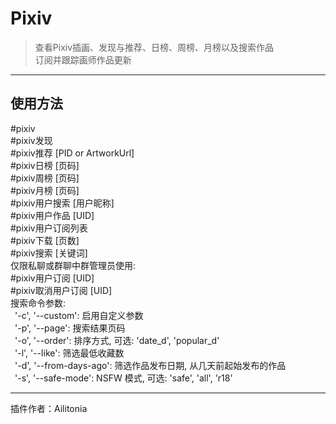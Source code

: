 # Pixiv
> 查看Pixiv插画、发现与推荐、日榜、周榜、月榜以及搜索作品<br/>
> 订阅并跟踪画师作品更新

---
## 使用方法
\#pixiv <PID><br/>
\#pixiv发现<br/>
\#pixiv推荐 [PID or ArtworkUrl]<br/>
\#pixiv日榜 [页码]<br/>
\#pixiv周榜 [页码]<br/>
\#pixiv月榜 [页码]<br/>
\#pixiv用户搜索 [用户昵称]<br/>
\#pixiv用户作品 [UID]<br/>
\#pixiv用户订阅列表<br/>
\#pixiv下载 <PID> [页数]<br/>
\#pixiv搜索 [关键词]<br/>
仅限私聊或群聊中群管理员使用:<br/>
\#pixiv用户订阅 [UID]<br/>
\#pixiv取消用户订阅 [UID]<br/>
搜索命令参数:<br/>
&ensp;'-c', '--custom': 启用自定义参数<br/>
&ensp;'-p', '--page': 搜索结果页码<br/>
&ensp;'-o', '--order': 排序方式, 可选: 'date_d', 'popular_d'<br/>
&ensp;'-l', '--like': 筛选最低收藏数<br/>
&ensp;'-d', '--from-days-ago': 筛选作品发布日期, 从几天前起始发布的作品<br/>
&ensp;'-s', '--safe-mode': NSFW 模式, 可选: 'safe', 'all', 'r18'

---
插件作者：Ailitonia